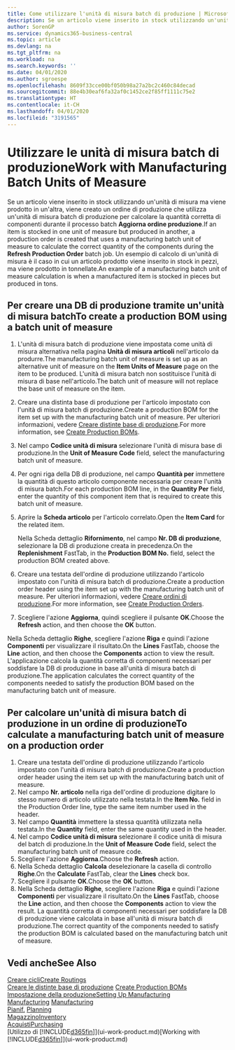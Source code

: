 ```yaml
---
title: Come utilizzare l'unità di misura batch di produzione | Microsoft Docs
description: Se un articolo viene inserito in stock utilizzando un'unità di misura ma viene prodotto in un'altra, l'ordine di produzione deve utilizzare un'unità di misura batch di produzione per calcolare la quantità corretta di componenti. Un esempio di calcolo di un'unità di misura è il caso in cui un articolo prodotto viene inserito in stock in pezzi, ma viene prodotto in tonnellate.
author: SorenGP
ms.service: dynamics365-business-central
ms.topic: article
ms.devlang: na
ms.tgt_pltfrm: na
ms.workload: na
ms.search.keywords: ''
ms.date: 04/01/2020
ms.author: sgroespe
ms.openlocfilehash: 8609f33cce00bf050b98a27a2bc2c460c84decad
ms.sourcegitcommit: 88e4b30eaf6fa32af0c1452ce2f85ff1111c75e2
ms.translationtype: HT
ms.contentlocale: it-CH
ms.lasthandoff: 04/01/2020
ms.locfileid: "3191565"
---
```

# <a name="work-with-manufacturing-batch-units-of-measure"></a><span data-ttu-id="09d26-104">Utilizzare le unità di misura batch di produzione</span><span class="sxs-lookup"><span data-stu-id="09d26-104">Work with Manufacturing Batch Units of Measure</span></span>
<span data-ttu-id="09d26-105">Se un articolo viene inserito in stock utilizzando un'unità di misura ma viene prodotto in un'altra, viene creato un ordine di produzione che utilizza un'unità di misura batch di produzione per calcolare la quantità corretta di componenti durante il processo batch **Aggiorna ordine produzione**.</span><span class="sxs-lookup"><span data-stu-id="09d26-105">If an item is stocked in one unit of measure but produced in another, a production order is created that uses a manufacturing batch unit of measure to calculate the correct quantity of the components during the **Refresh Production Order** batch job.</span></span> <span data-ttu-id="09d26-106">Un esempio di calcolo di un'unità di misura è il caso in cui un articolo prodotto viene inserito in stock in pezzi, ma viene prodotto in tonnellate.</span><span class="sxs-lookup"><span data-stu-id="09d26-106">An example of a manufacturing batch unit of measure calculation is when a manufactured item is stocked in pieces but produced in tons.</span></span>  

## <a name="to-create-a-production-bom-using-a-batch-unit-of-measure"></a><span data-ttu-id="09d26-107">Per creare una DB di produzione tramite un'unità di misura batch</span><span class="sxs-lookup"><span data-stu-id="09d26-107">To create a production BOM using a batch unit of measure</span></span>  
1.  <span data-ttu-id="09d26-108">L'unità di misura batch di produzione viene impostata come unità di misura alternativa nella pagina **Unità di misura articoli** nell'articolo da produrre.</span><span class="sxs-lookup"><span data-stu-id="09d26-108">The manufacturing batch unit of measure is set up as an alternative unit of measure on the **Item Units of Measure** page on the item to be produced.</span></span> <span data-ttu-id="09d26-109">L'unità di misura batch non sostituisce l'unità di misura di base nell'articolo.</span><span class="sxs-lookup"><span data-stu-id="09d26-109">The batch unit of measure will not replace the base unit of measure on the item.</span></span>  
2.  <span data-ttu-id="09d26-110">Creare una distinta base di produzione per l'articolo impostato con l'unità di misura batch di produzione.</span><span class="sxs-lookup"><span data-stu-id="09d26-110">Create a production BOM for the item set up with the manufacturing batch unit of measure.</span></span> <span data-ttu-id="09d26-111">Per ulteriori informazioni, vedere [Creare distinte base di produzione](production-how-to-create-production-boms.md).</span><span class="sxs-lookup"><span data-stu-id="09d26-111">For more information, see [Create Production BOMs](production-how-to-create-production-boms.md).</span></span>  
3.  <span data-ttu-id="09d26-112">Nel campo **Codice unità di misura** selezionare l'unità di misura base di produzione.</span><span class="sxs-lookup"><span data-stu-id="09d26-112">In the **Unit of Measure Code** field, select the manufacturing batch unit of measure.</span></span>  
4.  <span data-ttu-id="09d26-113">Per ogni riga della DB di produzione, nel campo **Quantità per** immettere la quantità di questo articolo componente necessaria per creare l'unità di misura batch.</span><span class="sxs-lookup"><span data-stu-id="09d26-113">For each production BOM line, in the **Quantity Per** field, enter the quantity of this component item that is required to create this batch unit of measure.</span></span>  
5.  <span data-ttu-id="09d26-114">Aprire la **Scheda articolo** per l'articolo correlato.</span><span class="sxs-lookup"><span data-stu-id="09d26-114">Open the **Item Card** for the related item.</span></span>  

    <span data-ttu-id="09d26-115">Nella Scheda dettaglio **Rifornimento**, nel campo **Nr. DB di produzione**, selezionare la DB di produzione creata in precedenza.</span><span class="sxs-lookup"><span data-stu-id="09d26-115">On the **Replenishment** FastTab, in the **Production BOM No.** field, select the production BOM created above.</span></span>  
6.  <span data-ttu-id="09d26-116">Creare una testata dell'ordine di produzione utilizzando l'articolo impostato con l'unità di misura batch di produzione.</span><span class="sxs-lookup"><span data-stu-id="09d26-116">Create a production order header using the item set up with the manufacturing batch unit of measure.</span></span> <span data-ttu-id="09d26-117">Per ulteriori informazioni, vedere [Creare ordini di produzione](production-how-to-create-production-orders.md).</span><span class="sxs-lookup"><span data-stu-id="09d26-117">For more information, see [Create Production Orders](production-how-to-create-production-orders.md).</span></span>  
7.  <span data-ttu-id="09d26-118">Scegliere l'azione **Aggiorna**, quindi scegliere il pulsante **OK**.</span><span class="sxs-lookup"><span data-stu-id="09d26-118">Choose the **Refresh** action, and then choose  the **OK** button.</span></span>  

<span data-ttu-id="09d26-119">Nella Scheda dettaglio **Righe**, scegliere l'azione **Riga** e quindi l'azione **Componenti** per visualizzare il risultato.</span><span class="sxs-lookup"><span data-stu-id="09d26-119">On the **Lines** FastTab, choose the **Line** action, and then choose the **Components** action to view the result.</span></span> <span data-ttu-id="09d26-120">L'applicazione calcola la quantità corretta di componenti necessari per soddisfare la DB di produzione in base all'unità di misura batch di produzione.</span><span class="sxs-lookup"><span data-stu-id="09d26-120">The application calculates the correct quantity of the components needed to satisfy the production BOM based on the manufacturing batch unit of measure.</span></span>  

## <a name="to-calculate-a-manufacturing-batch-unit-of-measure-on-a-production-order"></a><span data-ttu-id="09d26-121">Per calcolare un'unità di misura batch di produzione in un ordine di produzione</span><span class="sxs-lookup"><span data-stu-id="09d26-121">To calculate a manufacturing batch unit of measure on a production order</span></span>  
1.  <span data-ttu-id="09d26-122">Creare una testata dell'ordine di produzione utilizzando l'articolo impostato con l'unità di misura batch di produzione.</span><span class="sxs-lookup"><span data-stu-id="09d26-122">Create a production order header using the item set up with the manufacturing batch unit of measure.</span></span>  
2.  <span data-ttu-id="09d26-123">Nel campo **Nr. articolo** nella riga dell'ordine di produzione digitare lo stesso numero di articolo utilizzato nella testata.</span><span class="sxs-lookup"><span data-stu-id="09d26-123">In the **Item No.** field in the Production Order line, type the same item number used in the header.</span></span>  
3.  <span data-ttu-id="09d26-124">Nel campo **Quantità** immettere la stessa quantità utilizzata nella testata.</span><span class="sxs-lookup"><span data-stu-id="09d26-124">In the **Quantity** field, enter the same quantity used in the header.</span></span>  
4.  <span data-ttu-id="09d26-125">Nel campo **Codice unità di misura** selezionare il codice unità di misura del batch di produzione.</span><span class="sxs-lookup"><span data-stu-id="09d26-125">In the **Unit of Measure Code** field, select the manufacturing batch unit of measure code.</span></span>  
5.  <span data-ttu-id="09d26-126">Scegliere l'azione **Aggiorna**.</span><span class="sxs-lookup"><span data-stu-id="09d26-126">Choose the **Refresh** action.</span></span>
6.  <span data-ttu-id="09d26-127">Nella Scheda dettaglio **Calcola** deselezionare la casella di controllo **Righe**.</span><span class="sxs-lookup"><span data-stu-id="09d26-127">On the **Calculate** FastTab, clear the **Lines** check box.</span></span>  
7.  <span data-ttu-id="09d26-128">Scegliere il pulsante **OK**.</span><span class="sxs-lookup"><span data-stu-id="09d26-128">Choose the **OK** button.</span></span>  
8.  <span data-ttu-id="09d26-129">Nella Scheda dettaglio **Righe**, scegliere l'azione **Riga** e quindi l'azione **Componenti** per visualizzare il risultato.</span><span class="sxs-lookup"><span data-stu-id="09d26-129">On the **Lines** FastTab, choose the **Line** action, and then choose the **Components** action to view the result.</span></span> <span data-ttu-id="09d26-130">La quantità corretta di componenti necessari per soddisfare la DB di produzione viene calcolata in base all'unità di misura batch di produzione.</span><span class="sxs-lookup"><span data-stu-id="09d26-130">The correct quantity of the components needed to satisfy the production BOM is calculated based on the manufacturing batch unit of measure.</span></span>  

## <a name="see-also"></a><span data-ttu-id="09d26-131">Vedi anche</span><span class="sxs-lookup"><span data-stu-id="09d26-131">See Also</span></span>  
[<span data-ttu-id="09d26-132">Creare cicli</span><span class="sxs-lookup"><span data-stu-id="09d26-132">Create Routings</span></span>](production-how-to-create-routings.md)  
<span data-ttu-id="09d26-133">[Creare le distinte base di produzione](production-how-to-create-production-boms.md)   </span><span class="sxs-lookup"><span data-stu-id="09d26-133">[Create Production BOMs](production-how-to-create-production-boms.md)   </span></span>  
[<span data-ttu-id="09d26-134">Impostazione della produzione</span><span class="sxs-lookup"><span data-stu-id="09d26-134">Setting Up Manufacturing</span></span>](production-configure-production-processes.md)  
<span data-ttu-id="09d26-135">[Manufacturing](production-manage-manufacturing.md)  </span><span class="sxs-lookup"><span data-stu-id="09d26-135">[Manufacturing](production-manage-manufacturing.md)  </span></span>  
<span data-ttu-id="09d26-136">[Pianif.](production-planning.md) </span><span class="sxs-lookup"><span data-stu-id="09d26-136">[Planning](production-planning.md) </span></span>  
[<span data-ttu-id="09d26-137">Magazzino</span><span class="sxs-lookup"><span data-stu-id="09d26-137">Inventory</span></span>](inventory-manage-inventory.md)  
[<span data-ttu-id="09d26-138">Acquisti</span><span class="sxs-lookup"><span data-stu-id="09d26-138">Purchasing</span></span>](purchasing-manage-purchasing.md)  
<span data-ttu-id="09d26-139">[Utilizzo di [!INCLUDE[d365fin](includes/d365fin_md.md)]](ui-work-product.md)</span><span class="sxs-lookup"><span data-stu-id="09d26-139">[Working with [!INCLUDE[d365fin](includes/d365fin_md.md)]](ui-work-product.md)</span></span>  
